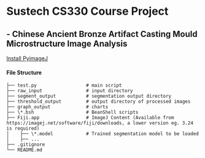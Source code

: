 # Sustech CS330 Course Project
##  - Chinese Ancient Bronze Artifact Casting Mould Microstructure Image Analysis
  
  
[Install PyimageJ](https://pyimagej.readthedocs.io/en/latest/Install.html)


#### File Structure  
```
├── test.py                  # main script
├── raw_input                # input directory  
├── segment_output           # segmentation output directory  
├── threshold_output         # output directory of processed images
├── graph_output             # charts
├── \*.bsh                   # BeanShell scripts 
├── Fiji.app                 # ImageJ Content (Available from https://imagej.net/software/fiji/downloads, a lower version eg. 3.24 is required) 
│    ├── \*.model            # Trained segmentation model to be loaded 
│    ├── ...         
├── .gitignore  
└── README.md  
```